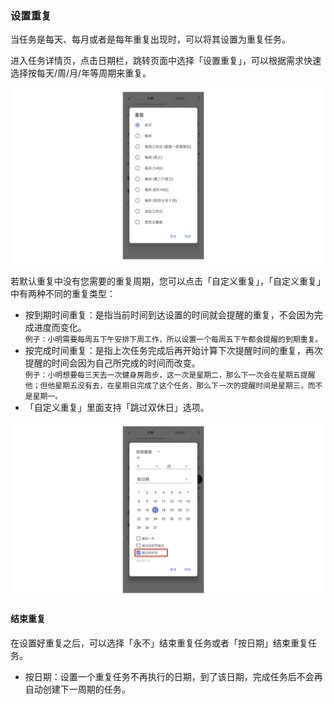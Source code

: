 ### 设置重复

当任务是每天、每月或者是每年重复出现时，可以将其设置为重复任务。

进入任务详情页，点击日期栏，跳转页面中选择「设置重复」，可以根据需求快速选择按每天/周/月/年等周期来重复。

![](../../images/android/task/Repeat201.png)

若默认重复中没有您需要的重复周期，您可以点击「自定义重复」，「自定义重复」中有两种不同的重复类型：

* 按到期时间重复：是指当前时间到达设置的时间就会提醒的重复，不会因为完成进度而变化。
  <br>`例子：小明需要每周五下午安排下周工作，所以设置一个每周五下午都会提醒的到期重复。`
* 按完成时间重复：是指上次任务完成后再开始计算下次提醒时间的重复，再次提醒的时间会因为自己所完成的时间而改变。
  <br>`例子：小明想要每三天去一次健身房跑步，这一次是星期二，那么下一次会在星期五提醒他；但他星期五没有去，在星期日完成了这个任务，那么下一次的提醒时间是星期三，而不是星期一。`
* 「自定义重复」里面支持「跳过双休日」选项。

![](../../images/android/task/tiaoguoshuangxiu.png)

#### 结束重复

在设置好重复之后，可以选择「永不」结束重复任务或者「按日期」结束重复任务。

* 按日期：设置一个重复任务不再执行的日期，到了该日期，完成任务后不会再自动创建下一周期的任务。

